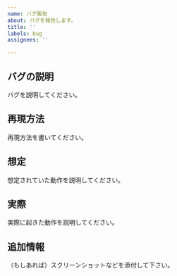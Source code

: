 ```yaml
---
name: バグ報告
about: バグを報告します。
title: ''
labels: bug
assignees: ''

---
```


<!--
────バグ報告をする前に────
1. 同じ報告があるか確認してください。修正済/仕様はClosedにあるので、Closedも忘れずに。
2. ヘルプをよく読んでください。
───────────────────────
-->

## バグの説明
バグを説明してください。

## 再現方法
再現方法を書いてください。

## 想定
想定されていた動作を説明してください。

## 実際
実際に起きた動作を説明してください。

## 追加情報
（もしあれば）スクリーンショットなどを添付して下さい。

